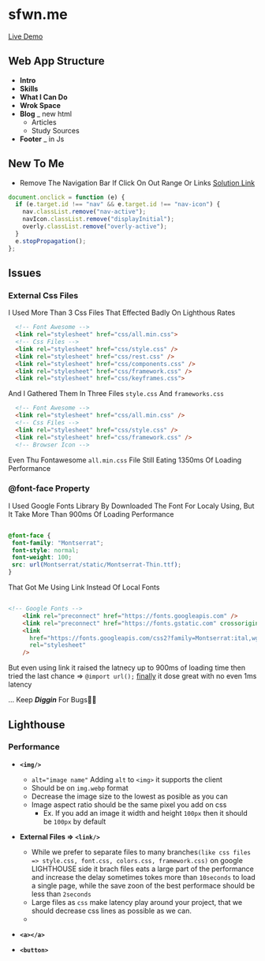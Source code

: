 # sfwn.me

[Live Demo](https://sfwnisme.github.io/mysite/)

## Web App Structure

- **Intro**
- **Skills**
- **What I Can Do**
- **Wrok Space**
- **Blog** \_ new html
  - Articles
  - Study Sources
- **Footer** \_ in Js

## New To Me

- Remove The Navigation Bar If Click On Out Range Or Links
  [Solution Link](https://www.youtube.com/watch?v=iP63fDXk-W8)

```javascript
document.onclick = function (e) {
  if (e.target.id !== "nav" && e.target.id !== "nav-icon") {
    nav.classList.remove("nav-active");
    navIcon.classList.remove("displayInitial");
    overly.classList.remove("overly-active");
  }
  e.stopPropagation();
};
```

## Issues

### External Css Files

I Used More Than 3 Css Files That Effected Badly On Lighthous Rates

```Html
  <!-- Font Awesome -->
  <link rel="stylesheet" href="css/all.min.css">
  <!-- Css Files -->
  <link rel="stylesheet" href="css/style.css" />
  <link rel="stylesheet" href="css/rest.css" />
  <link rel="stylesheet" href="css/components.css" />
  <link rel="stylesheet" href="css/framework.css" />
  <link rel="stylesheet" href="css/keyframes.css">
```

And I Gathered Them In Three Files `style.css` And `frameworks.css`

```Html
  <!-- Font Awesome -->
  <link rel="stylesheet" href="css/all.min.css" />
  <!-- Css Files -->
  <link rel="stylesheet" href="css/style.css" />
  <link rel="stylesheet" href="css/framework.css" />
  <!-- Browser Icon -->
```

Even Thu Fontawesome `all.min.css` File Still Eating 1350ms Of Loading Performance

### @font-face Property

I Used Google Fonts Library By Downloaded The Font For Localy Using, But It Take More Than 900ms Of Loading Performance

```Css

@font-face {
 font-family: "Montserrat";
 font-style: normal;
 font-weight: 100;
 src: url(Montserrat/static/Montserrat-Thin.ttf);
}
```

That Got Me Using Link Instead Of Local Fonts

```Html

<!-- Google Fonts -->
    <link rel="preconnect" href="https://fonts.googleapis.com" />
    <link rel="preconnect" href="https://fonts.gstatic.com" crossorigin />
    <link
      href="https://fonts.googleapis.com/css2?family=Montserrat:ital,wght@0,100;0,200;0,300;0,400;0,500;0,600;0,700;0,800;0,900;1,100;1,200;1,300;1,400;1,500;1,600;1,700;1,800;1,900&display=swap"
      rel="stylesheet"
    />

```

But even using link it raised the latnecy up to 900ms of loading time
then tried the last chance => `@import url();`
<u>finally</u> it dose great with no even 1ms latency

... Keep **_Diggin_** For Bugs🤦‍♂️

## Lighthouse

### Performance

- **`<img/>`**
  - `alt="image name"` Adding `alt` to `<img>` it supports the client
  - Should be on `img.webp` format
  - Decrease the image size to the lowest as posible as you can
  - Image aspect ratio should be the same pixel you add on css
    - Ex. If you add an image it width and height `100px` then it should be `100px` by default
- **External Files => `<link/>`**

  - While we prefer to separate files to many branches`(like css files => style.css, font.css, colors.css, framework.css)` on google LIGHTHOUSE side it brach files eats a large part of the performance and increase the delay
    sometimes tokes more than `10seconds` to load a single page, while the save zoon of the best performace should be less than `2seconds`
  - Large files as `css` make latency play around your project, that we should decrease css lines as possible as we can.
  -

- **`<a></a>`**

- **`<button>`**
